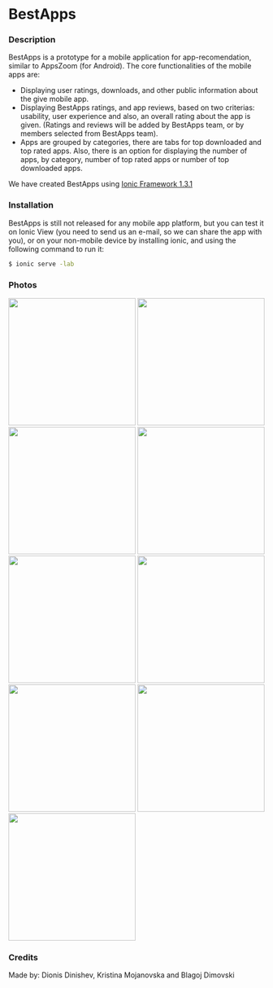 # BestApps

### Description

BestApps is a prototype for a mobile application for app-recomendation, similar to AppsZoom (for Android). The core functionalities of the mobile apps are:

- Displaying user ratings, downloads, and other public information about the give mobile app.
- Displaying BestApps ratings, and app reviews, based on two criterias: usability, user experience and also, an overall rating about the app is given. (Ratings and reviews will be added by BestApps team, or by members selected from BestApps team).
- Apps are grouped by categories, there are tabs for top downloaded and top rated apps. Also, there is an option for displaying the number of apps, by category, number of top rated apps or number of top downloaded apps.

We have created BestApps using [Ionic Framework 1.3.1](http://ionicframework.com/)

### Installation

BestApps is still not released for any mobile app platform, but you can test it on Ionic View (you need to send us an e-mail, so we can share the app with you), or on your non-mobile device by installing ionic, and using the following command to run it:
```sh
$ ionic serve -lab
```

### Photos
<img src='https://s14.postimg.org/eycfip4w1/14339887_10207301918201539_683005312_o.jpg' width="250">
<img src='https://s14.postimg.org/kb19wtssh/14360470_10207301916921507_961633163_o.jpg' width="250">
<img src='https://s14.postimg.org/mtmyxieip/14374627_10207301916761503_743366266_o.jpg' width="250">
<img src='https://s14.postimg.org/b5sx2ypdt/14375198_10207301917401519_726135309_o.jpg' width="250">
<img src='https://s14.postimg.org/gv95n9vk1/14393849_10207301916401494_1853169389_o.jpg' width="250">
<img src='https://s14.postimg.org/9gjtuw9oh/14393900_10207301916241490_1325749025_o.jpg' width="250">
<img src='https://s14.postimg.org/szof498g1/14394036_10207301921881631_1997450458_o.jpg' width="250">
<img src='https://s14.postimg.org/bno2iteyp/14408124_10207301917201514_1824636200_o.jpg' width="250">
<img src='https://s14.postimg.org/q9jokt14x/14408299_10207301917801529_493086498_o.jpg' width="250">

### Credits

Made by: Dionis Dinishev, Kristina Mojanovska and Blagoj Dimovski
